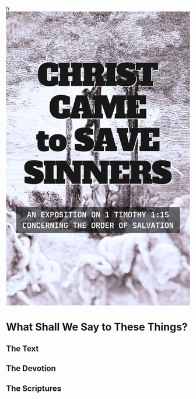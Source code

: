 h<img class="intro-right" src="book-ccss-3.jpg">

# What Shall We Say to These Things?

## The Text

## The Devotion

## The Scriptures
